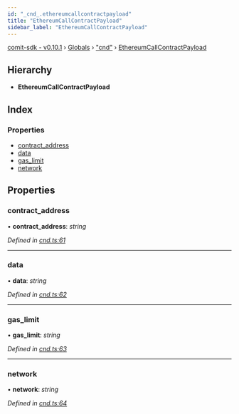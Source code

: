 ```yaml
---
id: "_cnd_.ethereumcallcontractpayload"
title: "EthereumCallContractPayload"
sidebar_label: "EthereumCallContractPayload"
---
```


[comit-sdk - v0.10.1](../index.md) › [Globals](../globals.md) › ["cnd"](../modules/_cnd_.md) › [EthereumCallContractPayload](_cnd_.ethereumcallcontractpayload.md)

## Hierarchy

* **EthereumCallContractPayload**

## Index

### Properties

* [contract_address](_cnd_.ethereumcallcontractpayload.md#contract_address)
* [data](_cnd_.ethereumcallcontractpayload.md#data)
* [gas_limit](_cnd_.ethereumcallcontractpayload.md#gas_limit)
* [network](_cnd_.ethereumcallcontractpayload.md#network)

## Properties

###  contract_address

• **contract_address**: *string*

*Defined in [cnd.ts:61](https://github.com/comit-network/comit-js-sdk/blob/9af15bb/src/cnd.ts#L61)*

___

###  data

• **data**: *string*

*Defined in [cnd.ts:62](https://github.com/comit-network/comit-js-sdk/blob/9af15bb/src/cnd.ts#L62)*

___

###  gas_limit

• **gas_limit**: *string*

*Defined in [cnd.ts:63](https://github.com/comit-network/comit-js-sdk/blob/9af15bb/src/cnd.ts#L63)*

___

###  network

• **network**: *string*

*Defined in [cnd.ts:64](https://github.com/comit-network/comit-js-sdk/blob/9af15bb/src/cnd.ts#L64)*
